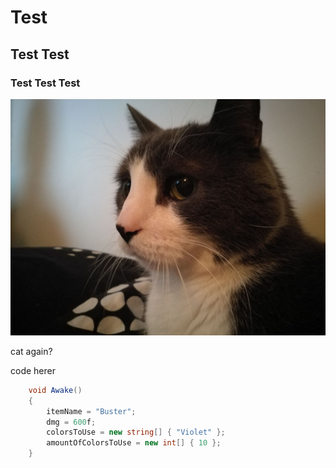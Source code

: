 # Test
## Test Test
### Test Test Test

![Image](/assets/catpick.jpeg)

cat again?

code herer
```csharp
    void Awake()
    {
        itemName = "Buster";
        dmg = 600f;
        colorsToUse = new string[] { "Violet" };
        amountOfColorsToUse = new int[] { 10 };
    }
```